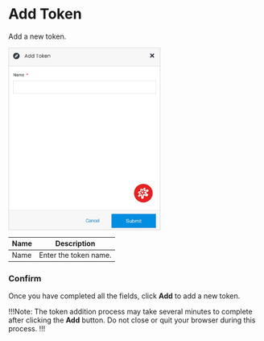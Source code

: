# Add Token

Add a new token.

<img src="../../../images/addtoken.jpg" alt="addtoken" style="width: 60%; display: block"></a>

**Name** | **Description** 
:--- | ---
Name | Enter the token name.

### Confirm

Once you have completed all the fields, click **Add** to add a new token.

!!!Note:
The token addition process may take several minutes to complete after clicking the **Add** button. Do not close or quit your browser during this process.
!!!
